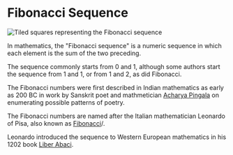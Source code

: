 # Fibonacci Sequence

![Tiled squares representing the Fibonacci sequence](https://github.com/skurhse/fisher/assets/8763488/b216bb2e-2b44-4d95-9190-603590a10b6a)

In mathematics, the "Fibonacci sequence" is a numeric sequence in which each element is the sum of the two preceding.

The sequence commonly starts from 0 and 1, although some authors start the sequence from 1 and 1, or from 1 and 2, as did Fibonacci. 

The Fibonacci numbers were first described in Indian mathematics as early as 200 BC in work by Sanskrit poet and mathmetician [Acharya Pingala](https://en.wikipedia.org/wiki/Pingala) on enumerating possible patterns of poetry.

The Fibonacci numbers are named after the Italian mathematician Leonardo of Pisa, also known as [Fibonacci](https://en.wikipedia.org/wiki/Fibonacci)/.

Leonardo introduced the sequence to Western European mathematics in his 1202 book [Liber Abaci](https://en.wikipedia.org/wiki/Liber_Abaci).
